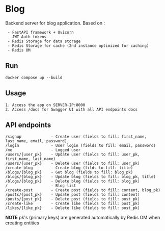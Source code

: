 # Blog
Backend server for blog application. 
Based on :
```shell
 - FastAPI framework + Uvicorn
 - JWT Auth tokens
 - Redis Storage for data storage
 - Redis Storage for cache (2nd instance optimized for caching)
 - Redis OM
```

## Run
```shell
docker compose up --build
```

## Usage
```shell
1. Access the app on SERVER-IP:8000
2. Access /docs for Swagger UI with all API endpoints docs
```

## API endpoints 
```shell
/signup             - Create user (fields to fill: first_name, last_name, email, password)
/login              - User login (fields to fill: email, password)
/me                 - Logged user
/users/{user_pk}    - Update user (fields to fill: user_pk, first_name, last_name)
/users/{user_pk}    - Delete user (fields to fill: user_pk)
/create-blog        - Create blog (filds to fill: title)
/blogs/{blog_pk}    - Get blog (fields to fill: blog_pk)
/blogs/{blog_pk}    - Update blog (fields to fill: blog_pk, title)
/blogs/{blog_pk}    - Delete blog (fields to fill: blog_pk)
/                   - Blog list
/create-post        - Create post (fields to fill: content, blog_pk)
/posts/{post_pk}    - Update post (fields to fill: content)
/posts/{post_pk}    - Delete post (fields to fill: post_pk)
/create-like        - Create like (fields to fill: post_pk)
/likes/{like_pk}    - Delete like (fields to fill: post_pk)
```
**NOTE** pk's (primary keys) are generated automatically by Redis OM when creating entities